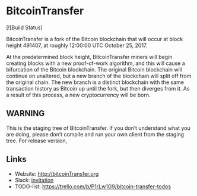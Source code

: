 # BitcoinTransfer

[![Build Status]

BitcoinTransfer  is a fork of the Bitcoin blockchain that will occur at block height 491407, at roughly 12:00:00 UTC October 25, 2017.

At the predetermined block height, BitcoinTransfer miners will begin creating blocks with a new proof-of-work algorithm, and this will cause a bifurcation of the Bitcoin blockchain. The original Bitcoin blockchain will continue on unaltered, but a new branch of the blockchain will split off from the original chain. The new branch is a distinct blockchain with the same transaction history as Bitcoin up until the fork, but then diverges from it. As a result of this process, a new cryptocurrency will be born.

## WARNING

This is the staging tree of BitcoinTransfer. If you don’t understand what you are doing, please don’t compile and run your own client from the staging tree. For release version, 

## Links

* Website: http://bitcoinTransfer.org
* Slack: [invitation](https://join.slack.com/t/bitcoin-transfer/shared_invite/enQtMjY1MzkzMzUxNjY4LWM1YmQ4MjZhZTQxMWE1ZDQyNjA4N2QwZTkyZjYzMjhiMzdlMmVkNjQ3NzZlZDdmMDE4NWIyY2JmYzdjYmE2MzA)
* TODO-list: https://trello.com/b/P1rLw1G9/bitcoin-transfer-todos
